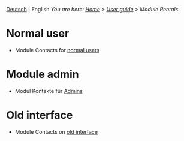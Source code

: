 <!-- TITLE: Module Rentals -->
<!-- SUBTITLE: Module for rental units, rental contracs, monthly values etc.-->

[Deutsch](/de/modules/rentals) | English
*You are here: [Home](/home-en) > [User guide](/en/user-guide) > Module Rentals*
# Normal user
* Module Contacts for [normal users](/en/modules/rentals/user)
# Module admin 
* Modul Kontakte für [Admins](/en/modules/rentals/admin)
# Old interface
* Module Contacts on [old interface](/en/modules/rentals/qooxdoo)